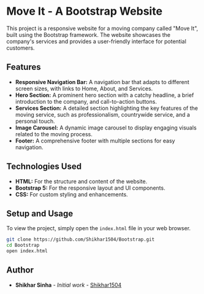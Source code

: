 # Move It - A Bootstrap Website

This project is a responsive website for a moving company called "Move It", built using the Bootstrap framework. The website showcases the company's services and provides a user-friendly interface for potential customers.

## Features

*   **Responsive Navigation Bar:** A navigation bar that adapts to different screen sizes, with links to Home, About, and Services.
*   **Hero Section:** A prominent hero section with a catchy headline, a brief introduction to the company, and call-to-action buttons.
*   **Services Section:** A detailed section highlighting the key features of the moving service, such as professionalism, countrywide service, and a personal touch.
*   **Image Carousel:** A dynamic image carousel to display engaging visuals related to the moving process.
*   **Footer:** A comprehensive footer with multiple sections for easy navigation.

## Technologies Used

*   **HTML:** For the structure and content of the website.
*   **Bootstrap 5:** For the responsive layout and UI components.
*   **CSS:** For custom styling and enhancements.

## Setup and Usage

To view the project, simply open the `index.html` file in your web browser.

```bash
git clone https://github.com/Shikhar1504/Bootstrap.git
cd Bootstrap
open index.html
```

## Author

*   **Shikhar Sinha** - *Initial work* - [Shikhar1504](https://github.com/Shikhar1504)